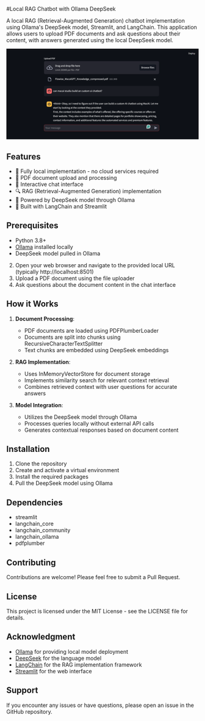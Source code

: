 #Local RAG Chatbot with Ollama DeepSeek

A local RAG (Retrieval-Augmented Generation) chatbot implementation using Ollama's DeepSeek model, Streamlit, and LangChain. 
This application allows users to upload PDF documents and ask questions about their content, with answers generated using the local DeepSeek model.

![Workflow Overview](img/deepkseeklocalrag.png)

## Features

- 🚀 Fully local implementation - no cloud services required
- 📑 PDF document upload and processing
- 💬 Interactive chat interface
- 🔍 RAG (Retrieval-Augmented Generation) implementation
- 🤖 Powered by DeepSeek model through Ollama
- 🔗 Built with LangChain and Streamlit

## Prerequisites

- Python 3.8+
- [Ollama](https://ollama.ai/) installed locally
- DeepSeek model pulled in Ollama
2. Open your web browser and navigate to the provided local URL (typically http://localhost:8501)
3. Upload a PDF document using the file uploader
4. Ask questions about the document content in the chat interface

## How it Works

1. **Document Processing**:
   - PDF documents are loaded using PDFPlumberLoader
   - Documents are split into chunks using RecursiveCharacterTextSplitter
   - Text chunks are embedded using DeepSeek embeddings

2. **RAG Implementation**:
   - Uses InMemoryVectorStore for document storage
   - Implements similarity search for relevant context retrieval
   - Combines retrieved context with user questions for accurate answers

3. **Model Integration**:
   - Utilizes the DeepSeek model through Ollama
   - Processes queries locally without external API calls
   - Generates contextual responses based on document content



## Installation
1. Clone the repository
2. Create and activate a virtual environment
3. Install the required packages
4. Pull the DeepSeek model using Ollama


## Dependencies
- streamlit
- langchain_core
- langchain_community
- langchain_ollama
- pdfplumber

## Contributing
Contributions are welcome! Please feel free to submit a Pull Request.

## License
This project is licensed under the MIT License - see the LICENSE file for details.

## Acknowledgment
- [Ollama](https://ollama.ai/) for providing local model deployment
- [DeepSeek](https://github.com/deepseek-ai/DeepSeek-LLM) for the language model
- [LangChain](https://github.com/langchain-ai/langchain) for the RAG implementation framework
- [Streamlit](https://streamlit.io/) for the web interface

## Support
If you encounter any issues or have questions, please open an issue in the GitHub repository.

